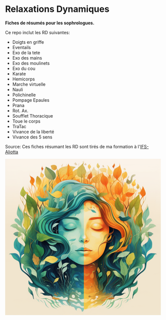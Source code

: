 # Relaxations Dynamiques

**Fiches de résumés pour les sophrologues.**

Ce repo inclut les RD suivantes:
- Doigts en griffe
- Eventails
- Exo de la tete
- Exo des mains
- Exo des moulinets
- Exo du cou
- Karate
- Hemicorps
- Marche virtuelle
- Nauli
- Polichinelle
- Pompage Epaules
- Prana
- Rot. Ax.
- Soufflet Thoracique
- Toue le corps
- TraTac
- Vivance de la liberté
- Vivance des 5 sens

Source:
Ces fiches résumant les RD sont tirés de ma formation à l'[IFS-Aliotta](https://www.sophrologie-formation.fr)

![](RD.png)


